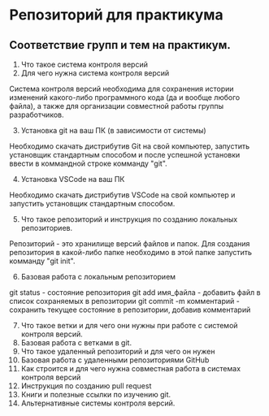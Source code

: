 # Репозиторий для практикума
## Соответствие групп и тем на практикум.

1. Что такое система контроля версий
2. Для чего нужна система контроля версий

Система контроля версий необходима для сохранения истории изменений какого-либо программного кода (да и вообще любого файла), а также для организации совместной работы группы разработчиков.  

3. Установка git на ваш ПК (в зависимости от системы)

Необходимо скачать дистрибутив Git на свой компьютер, запустить установщик стандартным способом и после успешной установки ввести в коммандной строке комманду "git".

4. Установка VSCode на ваш ПК

Необходимо скачать дистрибутив VSCode на свой компьютер и запустить установщик стандартным способом.

5. Что такое репозиторий и инструкция по созданию локальных репозиториев.

Репозиторий - это хранилище версий файлов и папок. Для создания репозитория в какой-либо папке необходимо в этой папке запустить комманду "git init".

6. Базовая работа с локальным репозиторием

git status - состояние репозитория
git add имя_файла - добавить файл в список сохраняемых в репозитории
git commit -m комментарий - сохранить текущее состояние в репозитории, добавив комментарий 

7. Что такое ветки и для чего они нужны при работе с системой контроля версий.
8. Базовая работа с ветками в git.
9. Что такое удаленный репозиторий и для чего он нужен
10. Базовая работа с удаленными репозиториями GitHub
11. Как строится и для чего нужна совместная работа в системах контроля версий
12. Инструкция по созданию pull request
13. Книги и полезные ссылки по изучению git.
14. Альтернативные системы контроля версий.
